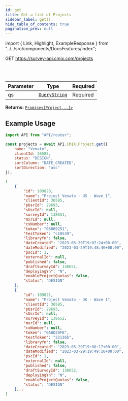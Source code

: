 ```yaml
---
id: get
title: Get a list of Projects
sidebar_label: get()
hide_table_of_contents: true
pagination_prev: null
---
```


import { Link, Highlight, ExampleResponse } from "../../src/components/DocsFeatures/index";

<Highlight color="#61AFFE">GET</Highlight> https://survey-api.cmix.com/projects

<br />
<br />

| Parameter | Type                                                                | Required                                        |
| --------- | ------------------------------------------------------------------- | ----------------------------------------------- |
| qs        | [<Link>`QueryString`</Link>](/docs/properties#project-query-string) | <Highlight color="#F93E3E">Required</Highlight> |

**Returns:** [<Link>`Promise<[Project,..]>`</Link>](/docs/properties#project)  

## Example Usage

```js
import API from "API/router";

const projects = await API.CMIX.Project.get({
    name: "Venato",
    clientId: 36585,
    status: "DESIGN",
    sortColumn: "DATE_CREATED",
    sortDirection: "asc"
});
```

<ExampleResponse>

```json
[
    {
        "id": 109820,
        "name": "Project Venato - US - Wave 1",
        "clientId": 36585,
        "pUsrId": 29693,
        "sUsrId": null,
        "surveyId": 138651,
        "mxrId": null,
        "cxNumber": null,
        "token": "08069251",
        "testToken": "c18539",
        "libraryYn": false,
        "dateCreated": "2023-03-29T19:07:24+00:00",
        "dateModified": "2023-03-29T19:48:46+00:00",
        "pscId": 1,
        "externalId": null,
        "published": false,
        "draftSurveyId": 138651,
        "deployingYn": "N",
        "enableProjectQuotas": false,
        "status": "DESIGN"
    },
    {
        "id": 109821,
        "name": "Project Venato - UK - Wave 1",
        "clientId": 36585,
        "pUsrId": 29693,
        "sUsrId": null,
        "surveyId": 138652,
        "mxrId": null,
        "cxNumber": null,
        "token": "0ABD20FB",
        "testToken": "22136b",
        "libraryYn": false,
        "dateCreated": "2023-03-29T19:08:17+00:00",
        "dateModified": "2023-03-29T19:49:10+00:00",
        "pscId": 1,
        "externalId": null,
        "published": false,
        "draftSurveyId": 138652,
        "deployingYn": "N",
        "enableProjectQuotas": false,
        "status": "DESIGN"
    },..
]
```
</ExampleResponse>